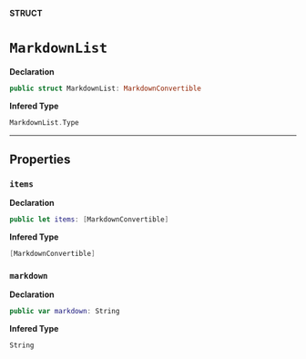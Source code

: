 **STRUCT**
# `MarkdownList`

**Declaration**
```swift
public struct MarkdownList: MarkdownConvertible
```

**Infered Type**
```swift
MarkdownList.Type
```



--------------------

## Properties
### `items`

**Declaration**
```swift
public let items: [MarkdownConvertible]
```

**Infered Type**
```swift
[MarkdownConvertible]
```



### `markdown`

**Declaration**
```swift
public var markdown: String
```

**Infered Type**
```swift
String
```




